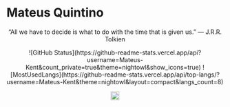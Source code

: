 # Mateus Quintino 
<p align="center">
“All we have to decide is what to do with the time that is given us.” 
    ― J.R.R. Tolkien 
  <p>
  

<p align="center">
![GitHub Status](https://github-readme-stats.vercel.app/api?username=Mateus-Kent&count_private=true&theme=nightowl&show_icons=true)  
![MostUsedLangs](https://github-readme-stats.vercel.app/api/top-langs/?username=Mateus-Kent&theme=nightowl&layout=compact&langs_count=8)
    </p>

<p align="center">    
<a href="https://www.linkedin.com/in/mateusqsantos/" target="blank"><img align="center" src="https://www.flaticon.com/svg/vstatic/svg/179/179330.svg?token=exp=1618487558~hmac=71e08710c20222f43c23e9f275977ddd" alt="Mateus-Kent" height="20" width="20" /></a>
</p>



